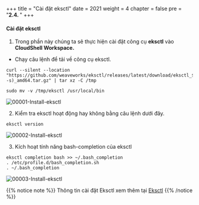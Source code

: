 +++
title = "Cài đặt eksctl"
date = 2021
weight = 4
chapter = false
pre = "<b>2.4. </b>"
+++

#### Cài đặt eksctl

1. Trong phần này chúng ta sẽ thực hiện cài đặt công cụ **eksctl** vào **CloudShell Workspace.**
- Chạy câu lệnh để tải về công cụ eksctl.
```
curl --silent --location "https://github.com/weaveworks/eksctl/releases/latest/download/eksctl_$(uname -s)_amd64.tar.gz" | tar xz -C /tmp

sudo mv -v /tmp/eksctl /usr/local/bin

```
![00001-Install-eksctl](../images/2-preparation-steps/4-Install-eksctl/00001-Install-eksctl.png?width=90pc)

2. Kiểm tra eksctl hoạt động hay không bằng câu lệnh dưới đây.
```
eksctl version

```
![00002-Install-eksctl](../images/2-preparation-steps/4-Install-eksctl/00002-Install-eksctl.png?width=90pc)

3. Kích hoạt tính năng bash-completion của eksctl
```
eksctl completion bash >> ~/.bash_completion
. /etc/profile.d/bash_completion.sh
. ~/.bash_completion

```
![00003-Install-eksctl](../images/2-preparation-steps/4-Install-eksctl/00003-Install-eksctl.png?width=90pc)


{{% notice note %}}
Thông tin cài đặt Eksctl xem thêm tại [Eksctl](https://docs.aws.amazon.com/eks/latest/userguide/eksctl.html)
{{% /notice %}}
